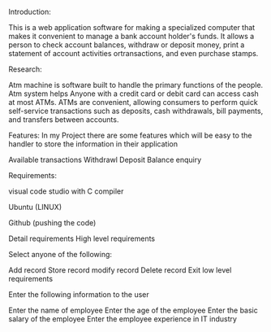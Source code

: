 Introduction:


This is a web application software for making a specialized computer that makes it convenient to manage a bank account holder's funds. It allows a person to check account 
balances, withdraw or deposit money, print a statement of account activities ortransactions, and even purchase stamps.

Research:

Atm machine is software built to handle the primary  functions of the people. Atm system helps Anyone with a credit card or debit card can access cash at most ATMs. ATMs are convenient, allowing consumers to perform quick self-service transactions such as deposits, cash withdrawals, bill payments, and transfers between accounts.


Features:
In my Project there are some features which will be easy to the handler to 
store the information in their application

Available transactions
Withdrawl
Deposit
Balance enquiry

Requirements:

visual code studio with C compiler

Ubuntu (LINUX)

Github (pushing the code)

Detail requirements
High level requirements

Select anyone of the following:

Add record
Store record
modify record
Delete record
Exit
low level requirements

Enter the following information to the user

Enter the name of employee
Enter the age of the employee
Enter the basic salary of the employee
Enter the employee experience in IT industry


